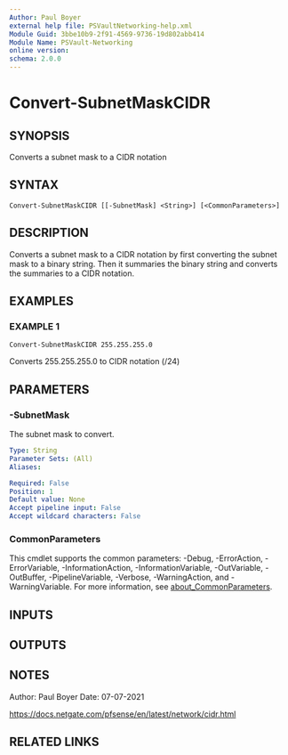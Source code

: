 ```yaml
---
Author: Paul Boyer
external help file: PSVaultNetworking-help.xml
Module Guid: 3bbe10b9-2f91-4569-9736-19d802abb414
Module Name: PSVault-Networking
online version:
schema: 2.0.0
---
```


# Convert-SubnetMaskCIDR

## SYNOPSIS
Converts a subnet mask to a CIDR notation

## SYNTAX

```
Convert-SubnetMaskCIDR [[-SubnetMask] <String>] [<CommonParameters>]
```

## DESCRIPTION
Converts a subnet mask to a CIDR notation by first converting the subnet mask to a binary string.
Then it summaries the binary string and converts the summaries to a CIDR notation.

## EXAMPLES

### EXAMPLE 1
```
Convert-SubnetMaskCIDR 255.255.255.0
```

Converts 255.255.255.0 to CIDR notation (/24)

## PARAMETERS

### -SubnetMask
The subnet mask to convert.

```yaml
Type: String
Parameter Sets: (All)
Aliases:

Required: False
Position: 1
Default value: None
Accept pipeline input: False
Accept wildcard characters: False
```

### CommonParameters
This cmdlet supports the common parameters: -Debug, -ErrorAction, -ErrorVariable, -InformationAction, -InformationVariable, -OutVariable, -OutBuffer, -PipelineVariable, -Verbose, -WarningAction, and -WarningVariable. For more information, see [about_CommonParameters](http://go.microsoft.com/fwlink/?LinkID=113216).

## INPUTS

## OUTPUTS

## NOTES
Author: Paul Boyer
Date: 07-07-2021

https://docs.netgate.com/pfsense/en/latest/network/cidr.html

## RELATED LINKS
